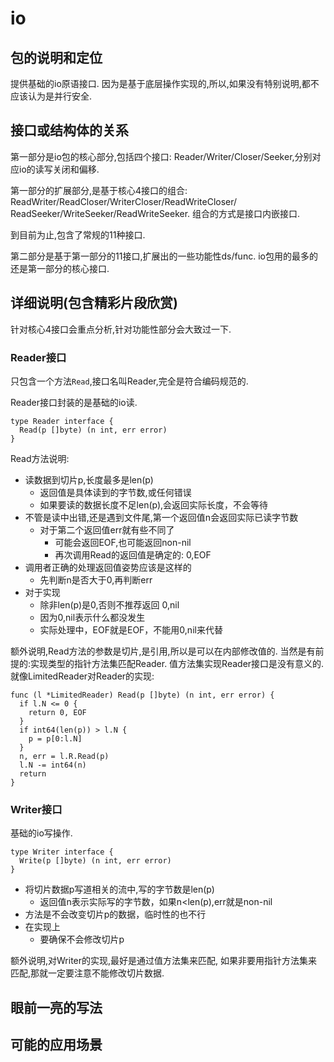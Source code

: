 # io

## 包的说明和定位

提供基础的io原语接口.
因为是基于底层操作实现的,所以,如果没有特别说明,都不应该认为是并行安全.

## 接口或结构体的关系

第一部分是io包的核心部分,包括四个接口:
Reader/Writer/Closer/Seeker,分别对应io的读写关闭和偏移.

第一部分的扩展部分,是基于核心4接口的组合:
ReadWriter/ReadCloser/WriterCloser/ReadWriteCloser/
ReadSeeker/WriteSeeker/ReadWriteSeeker.
组合的方式是接口内嵌接口.

到目前为止,包含了常规的11种接口.

第二部分是基于第一部分的11接口,扩展出的一些功能性ds/func.
io包用的最多的还是第一部分的核心接口.

## 详细说明(包含精彩片段欣赏)

针对核心4接口会重点分析,针对功能性部分会大致过一下.

### Reader接口

只包含一个方法`Read`,接口名叫Reader,完全是符合编码规范的.

Reader接口封装的是基础的io读.

    type Reader interface {
      Read(p []byte) (n int, err error)
    }

Read方法说明:

- 读数据到切片p,长度最多是len(p)
  - 返回值是具体读到的字节数,或任何错误
  - 如果要读的数据长度不足len(p),会返回实际长度，不会等待
- 不管是读中出错,还是遇到文件尾,第一个返回值n会返回实际已读字节数
  - 对于第二个返回值err就有些不同了
    - 可能会返回EOF,也可能返回non-nil
    - 再次调用Read的返回值是确定的: 0,EOF
- 调用者正确的处理返回值姿势应该是这样的
  - 先判断n是否大于0,再判断err
- 对于实现
  - 除非len(p)是0,否则不推荐返回 0,nil
  - 因为0,nil表示什么都没发生
  - 实际处理中，EOF就是EOF，不能用0,nil来代替

额外说明,Read方法的参数是切片,是引用,所以是可以在内部修改值的.
当然是有前提的:实现类型的指针方法集匹配Reader.
值方法集实现Reader接口是没有意义的.
就像LimitedReader对Reader的实现:

    func (l *LimitedReader) Read(p []byte) (n int, err error) {
      if l.N <= 0 {
        return 0, EOF
      }
      if int64(len(p)) > l.N {
        p = p[0:l.N]
      }
      n, err = l.R.Read(p)
      l.N -= int64(n)
      return
    }

### Writer接口

基础的io写操作.

    type Writer interface {
      Write(p []byte) (n int, err error)
    }

- 将切片数据p写道相关的流中,写的字节数是len(p)
  - 返回值n表示实际写的字节数，如果n<len(p),err就是non-nil
- 方法是不会改变切片p的数据，临时性的也不行
- 在实现上
  - 要确保不会修改切片p

额外说明,对Writer的实现,最好是通过值方法集来匹配,
如果非要用指针方法集来匹配,那就一定要注意不能修改切片数据.

## 眼前一亮的写法

## 可能的应用场景
